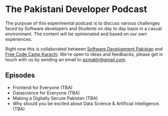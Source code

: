 # The Pakistani Developer Podcast

The purpose of this experimental podcast is to discuss various challenges faced by Software developers and Students on day to day basis in a casual environment. The content will be opinionated and based on our own experiences.

Right now this is collaborated between [Software Development Pakistan](https://www.facebook.com/groups/softdevpk/) and [Free Code Camp Karachi](https://www.facebook.com/groups/free.code.camp.karachi/). We're open to ideas and feedbacks, please get in touch with us by sending an email to azmaktr@gmail.com. 

## Episodes

* Frontend for Everyone (TBA)
* Datascience for Everyone (TBA)
* Making a Digitally Secure Pakistan (TBA)
* Why should you be excited about Data Science & Artificial Intelligence. (TBA)